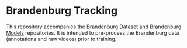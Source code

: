 # Brandenburg Tracking

This repository accompanies the [Brandenburg Dataset]() and [Brandenburg Models]() repositories. It is intended to pre-process the Brandenburg data (annotations and raw videos) prior to training. 

